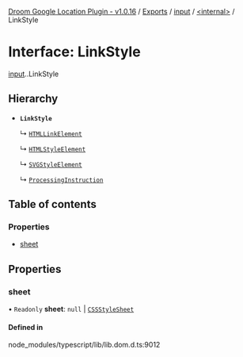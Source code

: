 [Droom Google Location Plugin - v1.0.16](../README.md) / [Exports](../modules.md) / [input](../modules/input.md) / [<internal\>](../modules/input._internal_.md) / LinkStyle

# Interface: LinkStyle

[input](../modules/input.md).[<internal>](../modules/input._internal_.md).LinkStyle

## Hierarchy

- **`LinkStyle`**

  ↳ [`HTMLLinkElement`](input._internal_.HTMLLinkElement.md)

  ↳ [`HTMLStyleElement`](input._internal_.HTMLStyleElement.md)

  ↳ [`SVGStyleElement`](input._internal_.SVGStyleElement.md)

  ↳ [`ProcessingInstruction`](input._internal_.ProcessingInstruction.md)

## Table of contents

### Properties

- [sheet](input._internal_.LinkStyle.md#sheet)

## Properties

### sheet

• `Readonly` **sheet**: ``null`` \| [`CSSStyleSheet`](../modules/input._internal_.md#cssstylesheet)

#### Defined in

node_modules/typescript/lib/lib.dom.d.ts:9012
